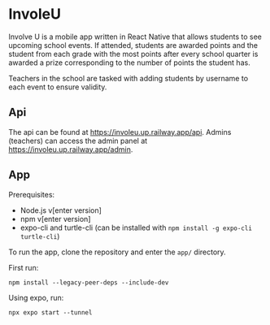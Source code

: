 # InvoleU

Involve U is a mobile app written in React Native that allows students to see upcoming school events. If attended, students are awarded points and the student from each grade with the most points after every school quarter is awarded a prize corresponding to the number of points the student has.

Teachers in the school are tasked with adding students by username to each event to ensure validity.

## Api

The api can be found at https://involeu.up.railway.app/api. Admins (teachers) can access the admin panel at https://involeu.up.railway.app/admin.

## App

Prerequisites:

- Node.js v[enter version]
- npm v[enter version]
- expo-cli and turtle-cli (can be installed with `npm install -g expo-cli turtle-cli`)

To run the app, clone the repository and enter the `app/` directory.

First run:

```
npm install --legacy-peer-deps --include-dev
```

Using expo, run:

```
npx expo start --tunnel
```

